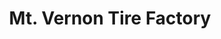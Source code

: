 ---
title: "Mt. Vernon Tire Factory"
url: /mount-vernon/mt-vernon-tire-factory/
shop: car repair
---